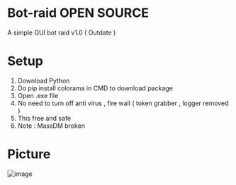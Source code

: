 # Bot-raid OPEN SOURCE
A simple GUI bot raid v1.0 ( Outdate )
# Setup
1. Download Python
2. Do pip install colorama in CMD to download package
3. Open .exe file
4. No need to turn off anti virus , fire wall ( token grabber , logger removed )
5. This free and safe 
6. Note : MassDM broken
# Picture
![image](https://user-images.githubusercontent.com/103272479/164259855-92a14399-1a15-4d7f-9a27-f93da42abab2.png)
